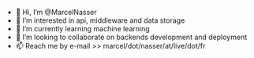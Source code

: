 - 👋 Hi, I’m @MarcelNasser
- 👀 I’m interested in api, middleware and data storage
- 🌱 I’m currently learning machine learning
- 💞️ I’m looking to collaborate on backends development and deployment
- 📫 Reach me by e-mail >> marcel/dot/nasser/at/live/dot/fr

<!---
MarcelNasser/MarcelNasser is a ✨ special ✨ repository because its `README.md` (this file) appears on your GitHub profile.
You can click the Preview link to take a look at your changes.
--->
